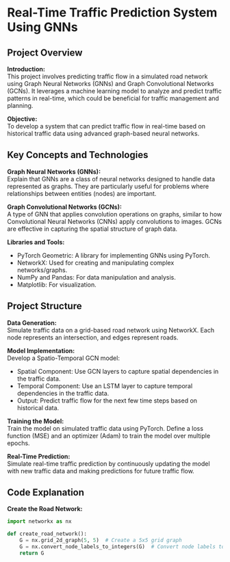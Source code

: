 # Real-Time Traffic Prediction System Using GNNs

## Project Overview
**Introduction:**  
This project involves predicting traffic flow in a simulated road network using Graph Neural Networks (GNNs) and Graph Convolutional Networks (GCNs). It leverages a machine learning model to analyze and predict traffic patterns in real-time, which could be beneficial for traffic management and planning.

**Objective:**  
To develop a system that can predict traffic flow in real-time based on historical traffic data using advanced graph-based neural networks.

## Key Concepts and Technologies
**Graph Neural Networks (GNNs):**  
Explain that GNNs are a class of neural networks designed to handle data represented as graphs. They are particularly useful for problems where relationships between entities (nodes) are important.

**Graph Convolutional Networks (GCNs):**  
A type of GNN that applies convolution operations on graphs, similar to how Convolutional Neural Networks (CNNs) apply convolutions to images. GCNs are effective in capturing the spatial structure of graph data.

**Libraries and Tools:**  
- PyTorch Geometric: A library for implementing GNNs using PyTorch.
- NetworkX: Used for creating and manipulating complex networks/graphs.
- NumPy and Pandas: For data manipulation and analysis.
- Matplotlib: For visualization.

## Project Structure
**Data Generation:**  
Simulate traffic data on a grid-based road network using NetworkX. Each node represents an intersection, and edges represent roads.

**Model Implementation:**  
Develop a Spatio-Temporal GCN model:
- Spatial Component: Use GCN layers to capture spatial dependencies in the traffic data.
- Temporal Component: Use an LSTM layer to capture temporal dependencies in the traffic data.
- Output: Predict traffic flow for the next few time steps based on historical data.

**Training the Model:**  
Train the model on simulated traffic data using PyTorch. Define a loss function (MSE) and an optimizer (Adam) to train the model over multiple epochs.

**Real-Time Prediction:**  
Simulate real-time traffic prediction by continuously updating the model with new traffic data and making predictions for future traffic flow.

## Code Explanation
**Create the Road Network:**
```python
import networkx as nx

def create_road_network():
    G = nx.grid_2d_graph(5, 5)  # Create a 5x5 grid graph
    G = nx.convert_node_labels_to_integers(G)  # Convert node labels to integers
    return G
